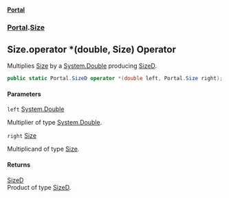 #### [Portal](index.md 'index')
### [Portal](Portal.md 'Portal').[Size](Size.md 'Portal.Size')

## Size.operator *(double, Size) Operator

Multiplies [Size](Size.md 'Portal.Size') by a [System.Double](https://docs.microsoft.com/en-us/dotnet/api/System.Double 'System.Double') producing [SizeD](SizeD.md 'Portal.SizeD').

```csharp
public static Portal.SizeD operator *(double left, Portal.Size right);
```
#### Parameters

<a name='Portal.Size.op_Multiply(double,Portal.Size).left'></a>

`left` [System.Double](https://docs.microsoft.com/en-us/dotnet/api/System.Double 'System.Double')

Multiplier of type [System.Double](https://docs.microsoft.com/en-us/dotnet/api/System.Double 'System.Double').

<a name='Portal.Size.op_Multiply(double,Portal.Size).right'></a>

`right` [Size](Size.md 'Portal.Size')

Multiplicand of type [Size](Size.md 'Portal.Size').

#### Returns
[SizeD](SizeD.md 'Portal.SizeD')  
Product of type [SizeD](SizeD.md 'Portal.SizeD').